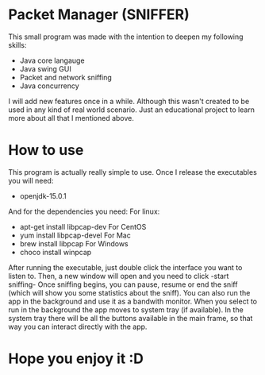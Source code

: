 # Packet Manager (SNIFFER)

This small program was made with the intention to deepen my following skills:

  - Java core langauge
  - Java swing GUI
  - Packet and network sniffing
  - Java concurrency

I will add new features once in a while. Although this wasn't created to be used in any kind of real world scenario. 
Just an educational project to learn more about all that I mentioned above.

# How to use
This program is actually really simple to use. Once I release the executables you will need:
* openjdk-15.0.1

And for the dependencies you need:
For linux:
* apt-get install libpcap-dev 
For CentOS
* yum install libpcap-devel
For Mac 
* brew install libpcap
For Windows
* choco install winpcap

After running the executable, just double click the interface you want to listen to. Then, a new window will open and you need to click -start sniffing-
Once sniffing begins, you can pause, resume or end the sniff (which will show you some statistics about the sniff).
You can also run the app in the background and use it as a bandwith monitor.
When you select to run in the background the app moves to system tray (if available). In the system tray there will be all the buttons available in the main frame, so that way you can interact directly with the app.

# Hope you enjoy it :D

